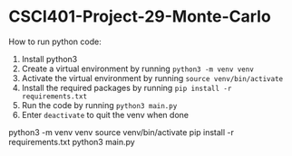 # CSCI401-Project-29-Monte-Carlo
How to run python code:
1. Install python3
2. Create a virtual environment by running `python3 -m venv venv`
3. Activate the virtual environment by running `source venv/bin/activate`
4. Install the required packages by running `pip install -r requirements.txt`
5. Run the code by running `python3 main.py`
6. Enter `deactivate` to quit the venv when done

python3 -m venv venv
source venv/bin/activate
pip install -r requirements.txt
python3 main.py